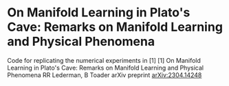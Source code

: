 # On Manifold Learning in Plato's Cave: Remarks on Manifold Learning and Physical Phenomena

Code for replicating the numerical experiments in [1]
[1] On Manifold Learning in Plato's Cave: Remarks on Manifold Learning and Physical Phenomena
RR Lederman, B Toader
arXiv preprint [arXiv:2304.14248](https://arxiv.org/pdf/2304.14248)

